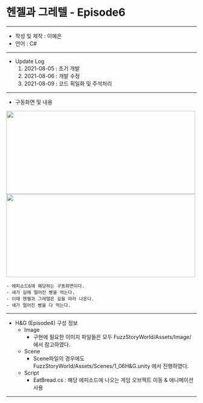 # 헨젤과 그레텔 - Episode6
***
 - 작성 및 제작 : 이예은
 - 언어 : C#
***
 - Update Log
    1) 2021-08-05 : 초기 개발
    2) 2021-08-06 : 개발 수정
    3) 2021-08-09 : 코드 획일화 및 주석처리
***
 - 구동화면 및 내용
<img src= "https://user-images.githubusercontent.com/88296511/130379613-43427488-37cc-4fdb-b173-7bd6e8010ce9.jpg" width="500" height="220">
<img src= "https://user-images.githubusercontent.com/88296511/130385449-f2a8b3c3-1af0-48bb-8faa-4d1f3a70db93.JPG" width="500" height="220">




    - 에피소드6에 해당하는 구동화면이다.
    - 새가 길에 떨어진 빵을 먹는다.
    - 이때 헨젤과 그레텔은 길을 따라 나온다.
    - 새가 떨어진 빵을 다 먹는다.
***
- H&G (Episode4) 구성 정보
  - Image
    - 구현에 필요한 이미지 파일들은 모두 FuzzStoryWorld/Assets/Image/ 에서 참고하였다.
  - Scene
    - Scene파일의 경우에도 FuzzStoryWorld/Assets/Scenes/1_06H&G.unity 에서 진행하였다.
  - Script
    - EatBread.cs : 해당 에피소드에 나오는 게임 오브젝트 이동 & 애니메이션 사용

***



